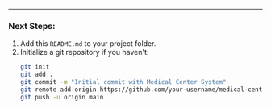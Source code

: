 
---

### **Next Steps:**

1. Add this `README.md` to your project folder.
2. Initialize a git repository if you haven't:
   ```bash
   git init
   git add .
   git commit -m "Initial commit with Medical Center System"
   git remote add origin https://github.com/your-username/medical-center-system.git
   git push -u origin main
